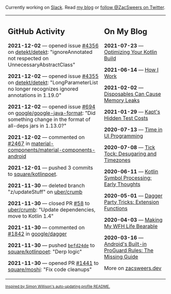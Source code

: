 Currently working on [Slack](https://slack.com/). Read [my blog](https://zacsweers.dev/) or [follow @ZacSweers on Twitter](https://twitter.com/ZacSweers).

<table><tr><td valign="top" width="60%">

## GitHub Activity
<!-- githubActivity starts -->
**2021-12-02** — opened issue [#4356](https://api.github.com/repos/detekt/detekt/issues/4356) on [detekt/detekt](https://api.github.com/repos/detekt/detekt): "ignoreAnnotated not respected on UnnecessaryAbstractClass"

**2021-12-02** — opened issue [#4355](https://api.github.com/repos/detekt/detekt/issues/4355) on [detekt/detekt](https://api.github.com/repos/detekt/detekt): "LongParameterList no longer recognizes ignored annotations in 1.19.0"

**2021-12-02** — opened issue [#694](https://api.github.com/repos/google/google-java-format/issues/694) on [google/google-java-format](https://api.github.com/repos/google/google-java-format): "Did something change in the format of all-deps jars in 1.13.0?"

**2021-12-02** — commented on [#2467](https://github.com/material-components/material-components-android/pull/2467#issuecomment-984978238) in [material-components/material-components-android](https://api.github.com/repos/material-components/material-components-android)

**2021-12-01** — pushed 3 commits to [square/kotlinpoet](https://api.github.com/repos/square/kotlinpoet).

**2021-11-30** — deleted branch "z/updateStuff" on [uber/crumb](https://api.github.com/repos/uber/crumb)

**2021-11-30** — closed PR [#58](https://api.github.com/repos/uber/crumb/pulls/58) to [uber/crumb](https://api.github.com/repos/uber/crumb): "Update dependencies, move to Kotlin 1.4"

**2021-11-30** — commented on [#1842](https://github.com/google/dagger/pull/1842#issuecomment-983274322) in [google/dagger](https://api.github.com/repos/google/dagger)

**2021-11-30** — pushed [`befd24de`](https://github.com/square/kotlinpoet/commit/befd24dea3295fd37930d9e3dcdee2ee1a1460fc) to [square/kotlinpoet](https://api.github.com/repos/square/kotlinpoet): "Derp logic"

**2021-11-30** — opened PR [#1441](https://api.github.com/repos/square/moshi/pulls/1441) to [square/moshi](https://api.github.com/repos/square/moshi): "Fix code cleanups"
<!-- githubActivity ends -->
</td><td valign="top" width="40%">

## On My Blog
<!-- blog starts -->
**2021-07-23** — [Optimizing Your Kotlin Build](https://www.zacsweers.dev/optimizing-your-kotlin-build/)

**2021-06-14** — [How I Work](https://www.zacsweers.dev/how-i-work/)

**2021-02-02** — [Disposables Can Cause Memory Leaks](https://www.zacsweers.dev/disposables-can-cause-memory-leaks/)

**2021-01-29** — [Kapt's Hidden Test Costs](https://www.zacsweers.dev/kapts-hidden-test-costs/)

**2020-07-13** — [Time in UI Programming](https://www.zacsweers.dev/time-in-ui/)

**2020-07-08** — [Tick Tock: Desugaring and Timezones](https://www.zacsweers.dev/ticktock-desugaring-timezones/)

**2020-06-11** — [Kotlin Symbol Processing: Early Thoughts](https://www.zacsweers.dev/kotlin-symbol-processor-early-thoughts/)

**2020-05-01** — [Dagger Party Tricks: Extension Functions](https://www.zacsweers.dev/dagger-party-tricks-extension-functions/)

**2020-04-03** — [Making My WFH Life Bearable](https://www.zacsweers.dev/making-wfh-life-bearable/)

**2020-03-16** — [Android's Built-in ProGuard Rules: The Missing Guide](https://www.zacsweers.dev/android-proguard-rules/)
<!-- blog ends -->
More on [zacsweers.dev](https://zacsweers.dev/)
</td></tr></table>

<sub><a href="https://simonwillison.net/2020/Jul/10/self-updating-profile-readme/">Inspired by Simon Willison's auto-updating profile README.</a></sub>